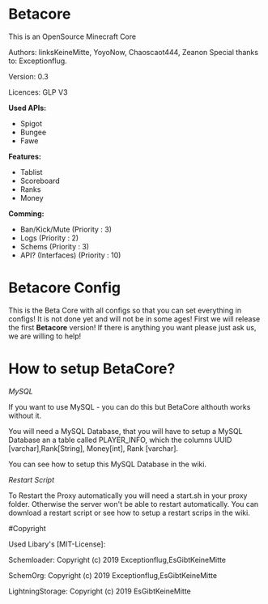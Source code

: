 # Betacore
This is an OpenSource Minecraft Core

Authors: linksKeineMitte, YoyoNow, Chaoscaot444, Zeanon
Special thanks to: Exceptionflug.

Version: 0.3

Licences: GLP V3

**Used APIs:**
* Spigot
* Bungee
* Fawe

**Features:**
* Tablist
* Scoreboard
* Ranks
* Money
  
**Comming:**
* Ban/Kick/Mute (Priority : 3)
* Logs (Priority : 2)
* Schems (Priority : 3)
* API? (Interfaces) (Priority : 10)

# Betacore Config
This is the Beta Core with all configs so that you can set everything in configs!
It is not done yet and will not be in some ages!
First we will release the first **Betacore** version!
If there is anything you want please just ask us, we are willing to help!

# How to setup BetaCore?

*MySQL*

If you want to use MySQL - you can do this but BetaCore althouth works without it.

You will need a MySQL Database, that you will have to setup a MySQL Database an a table called
PLAYER_INFO, which the columns UUID [varchar],Rank[String], Money[int], Rank [varchar].

You can see how to setup this MySQL Database in the wiki.

*Restart Script*

To Restart the Proxy automatically you will need a start.sh in your proxy folder.
Otherwise the server won't be able to restart automatically. 
You can download a restart script or see how to setup a restart scrips in the wiki.




#Copyright

Used Libary's [MIT-License]: 

Schemloader: Copyright (c) 2019 Exceptionflug,EsGibtKeineMitte

SchemOrg: Copyright (c) 2019 Exceptionflug,EsGibtKeineMitte

LightningStorage: Copyright (c) 2019 EsGibtKeineMitte



